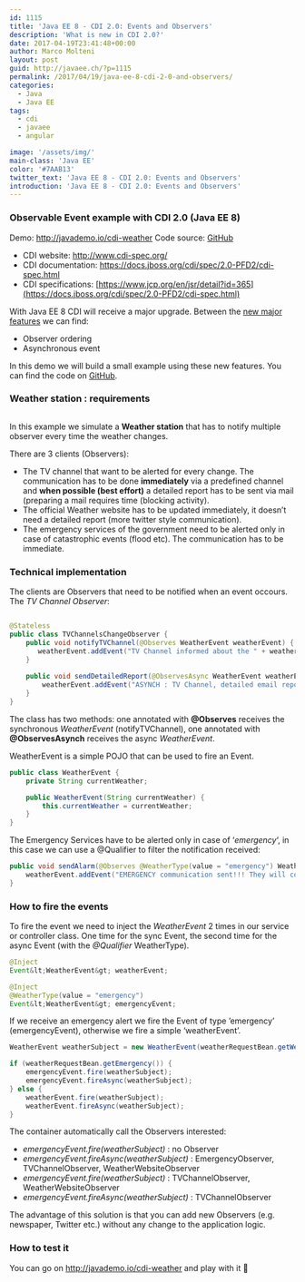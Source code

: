 ```yaml
---
id: 1115
title: 'Java EE 8 - CDI 2.0: Events and Observers'
description: 'What is new in CDI 2.0?'
date: 2017-04-19T23:41:48+00:00
author: Marco Molteni
layout: post
guid: http://javaee.ch/?p=1115
permalink: /2017/04/19/java-ee-8-cdi-2-0-and-observers/
categories:
  - Java
  - Java EE
tags:
  - cdi
  - javaee
  - angular

image: '/assets/img/'
main-class: 'Java EE'
color: '#7AAB13'
twitter_text: 'Java EE 8 - CDI 2.0: Events and Observers'
introduction: 'Java EE 8 - CDI 2.0: Events and Observers'
---
```

### Observable Event example with CDI 2.0 (Java EE 8)

Demo: <http://javademo.io/cdi-weather> Code source: [GitHub](https://github.com/marco76/java-demo/tree/master/server/src/main/java/io/javademo/examples/cdi/event)

  * CDI website: <http://www.cdi-spec.org/>
  * CDI documentation: <https://docs.jboss.org/cdi/spec/2.0-PFD2/cdi-spec.html>
  * CDI specifications: [https://www.jcp.org/en/jsr/detail?id=365](https://docs.jboss.org/cdi/spec/2.0-PFD2/cdi-spec.html)

With Java EE 8 CDI will receive a major upgrade. Between the [new major features](https://docs.jboss.org/cdi/spec/2.0-PFD2/cdi-spec.html#_major_changes) we can find:

  * Observer ordering
  * Asynchronous event

In this demo we will build a small example using these new features. You can find the code on [GitHub](https://github.com/marco76/java-demo/tree/master/server/src/main/java/io/javademo/examples/cdi/event).

### Weather station : requirements

[<img src="https://i2.wp.com/javaee.ch/wp-content/uploads/2017/04/weather.png?resize=402%2C253" alt="" class="alignnone size-full wp-image-1127" data-recalc-dims="1" />](https://i2.wp.com/javaee.ch/wp-content/uploads/2017/04/weather.png)

In this example we simulate a **Weather station** that has to notify multiple observer every time the weather changes.

There are 3 clients (Observers):

* The TV channel that want to be alerted for every change. The communication has to be done **immediately** via a predefined channel and **when possible (best effort)** a detailed report has to be sent via mail (preparing a mail requires time (blocking activity).
* The official Weather website has to be updated immediately, it doesn&#8217;t need a detailed report (more twitter style communication).
* The emergency services of the government need to be alerted only in case of catastrophic events (flood etc). The communication has to be immediate.

### Technical implementation

The clients are Observers that need to be notified when an event occours. The _TV Channel Observer_:

```java

@Stateless
public class TVChannelsChangeObserver {
    public void notifyTVChannel(@Observes WeatherEvent weatherEvent) {
       weatherEvent.addEvent("TV Channel informed about the " + weatherEvent.getCurrentWeather());
    }
    
    public void sendDetailedReport(@ObservesAsync WeatherEvent weatherEvent) {
        weatherEvent.addEvent("ASYNCH : TV Channel, detailed email report sent");
    }
}

```

The class has two methods: one annotated with **@Observes** receives the synchronous _WeatherEvent_ (notifyTVChannel), one annotated with **@ObservesAsynch** receives the async _WeatherEvent_.

WeatherEvent is a simple POJO that can be used to fire an Event.

``` java
public class WeatherEvent {
    private String currentWeather;

    public WeatherEvent(String currentWeather) {
        this.currentWeather = currentWeather;
    }
}

```

The Emergency Services have to be alerted only in case of &#8216;_emergency_&#8216;, in this case we can use a @Qualifier to filter the notification received:

``` java
public void sendAlarm(@Observes @WeatherType(value = "emergency") WeatherEvent weatherEvent) {
    weatherEvent.addEvent("EMERGENCY communication sent!!! They will come soon!");
}    

```

### How to fire the events

To fire the event we need to inject the _WeatherEvent_ 2 times in our service or controller class. One time for the sync Event, the second time for the async Event (with the _@Qualifier_ WeatherType).

``` java
@Inject
Event&lt;WeatherEvent&gt; weatherEvent;

@Inject
@WeatherType(value = "emergency")
Event&lt;WeatherEvent&gt; emergencyEvent;
```

If we receive an emergency alert we fire the Event of type &#8217;emergency&#8217; (emergencyEvent), otherwise we fire a simple &#8216;weatherEvent&#8217;.

``` java
WeatherEvent weatherSubject = new WeatherEvent(weatherRequestBean.getWeather());

if (weatherRequestBean.getEmergency()) {
    emergencyEvent.fire(weatherSubject);
    emergencyEvent.fireAsync(weatherSubject);
} else {
    weatherEvent.fire(weatherSubject);
    weatherEvent.fireAsync(weatherSubject);
}
```

The container automatically call the Observers interested:

* _emergencyEvent.fire(weatherSubject)_ : no Observer
* _emergencyEvent.fireAsync(weatherSubject)_ : EmergencyObserver, TVChannelObserver, WeatherWebsiteObserver
* _emergencyEvent.fire(weatherSubject)_ : TVChannelObserver, WeatherWebsiteObserver
* _emergencyEvent.fireAsync(weatherSubject)_ : TVChannelObserver

The advantage of this solution is that you can add new Observers (e.g. newspaper, Twitter etc.) without any change to the application logic.

### How to test it

You can go on <http://javademo.io/cdi-weather> and play with it 🙂